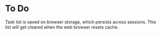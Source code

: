 # To Do

Task list is saved on browser storage, which persists across sessions. This 
list will get cleared when the web browser resets cache.
